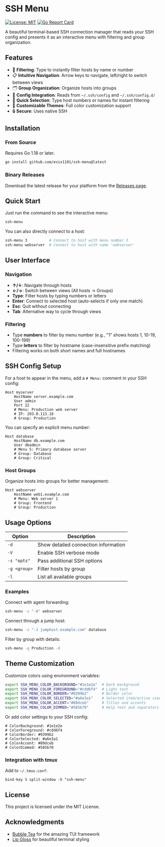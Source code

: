 # SSH Menu

[![License: MIT](https://img.shields.io/badge/License-MIT-blue.svg)](LICENSE)
[![Go Report Card](https://goreportcard.com/badge/github.com/evix1101/ssh-menu)](https://goreportcard.com/report/github.com/evix1101/ssh-menu)

A beautiful terminal-based SSH connection manager that reads your SSH config and presents it as an interactive menu with filtering and group organization.

## Features

- 🚀 **Filtering**: Type to instantly filter hosts by name or number
- 📋 **Intuitive Navigation**: Arrow keys to navigate, left/right to switch between views
- 🗂️ **Group Organization**: Organize hosts into groups 
- 📂 **Config Integration**: Reads from `~/.ssh/config` and `~/.ssh/config.d/`
- 🎯 **Quick Selection**: Type host numbers or names for instant filtering
- 🌈 **Customizable Themes**: Full color customization support
- 🔒 **Secure**: Uses native SSH

## Installation

### From Source

Requires Go 1.18 or later.

```bash
go install github.com/evix1101/ssh-menu@latest
```

### Binary Releases

Download the latest release for your platform from the [Releases page](https://github.com/evix1101/ssh-menu/releases).

## Quick Start

Just run the command to see the interactive menu:

```bash
ssh-menu
```

You can also directly connect to a host:

```bash
ssh-menu 3          # Connect to host with menu number 3
ssh-menu webserver  # Connect to host with name 'webserver'
```

## User Interface

### Navigation
- **↑/↓**: Navigate through hosts
- **←/→**: Switch between views (All hosts → Groups)
- **Type**: Filter hosts by typing numbers or letters
- **Enter**: Connect to selected host (auto-selects if only one match)
- **Esc**: Quit without connecting
- **Tab**: Alternative way to cycle through views

### Filtering
- Type **numbers** to filter by menu number (e.g., "1" shows hosts 1, 10-19, 100-199)
- Type **letters** to filter by hostname (case-insensitive prefix matching)
- Filtering works on both short names and full hostnames


## SSH Config Setup

For a host to appear in the menu, add a `# Menu:` comment in your SSH config:

```
Host myserver
    HostName server.example.com
    User admin
    Port 22
    # Menu: Production web server
    # IP: 203.0.113.10
    # Group: Production
```

You can specify an explicit menu number:

```
Host database
    HostName db.example.com
    User dbadmin
    # Menu 5: Primary database server
    # Group: Database
    # Group: Critical
```

### Host Groups

Organize hosts into groups for better management:

```
Host webserver
    HostName web1.example.com
    # Menu: Web server 1
    # Group: Frontend
    # Group: Production
```

## Usage Options

| Option | Description |
|--------|-------------|
| `-d` | Show detailed connection information |
| `-V` | Enable SSH verbose mode |
| `-s "opts"` | Pass additional SSH options |
| `-g <group>` | Filter hosts by group |
| `-l` | List all available groups |

### Examples

Connect with agent forwarding:
```bash
ssh-menu -s "-A" webserver
```

Connect through a jump host:
```bash
ssh-menu -s "-J jumphost.example.com" database
```

Filter by group with details:
```bash
ssh-menu -g Production -d
```

## Theme Customization

Customize colors using environment variables:

```bash
export SSH_MENU_COLOR_BACKGROUND="#1e1e2e"  # Dark background
export SSH_MENU_COLOR_FOREGROUND="#cdd6f4"  # Light text
export SSH_MENU_COLOR_BORDER="#9399b2"      # Border color
export SSH_MENU_COLOR_SELECTED="#a6e3a1"    # Selected item/active view
export SSH_MENU_COLOR_ACCENT="#89dceb"      # Titles and accents
export SSH_MENU_COLOR_DIMMED="#585b70"      # Help text and separators
```

Or add color settings to your SSH config:

```
# ColorBackground: #1e1e2e
# ColorForeground: #cdd6f4
# ColorBorder: #9399b2
# ColorSelected: #a6e3a1
# ColorAccent: #89dceb
# ColorDimmed: #585b70
```

### Integration with tmux
Add to `~/.tmux.conf`:
```
bind-key S split-window -h "ssh-menu"
```

## License

This project is licensed under the MIT License.

## Acknowledgments

- [Bubble Tea](https://github.com/charmbracelet/bubbletea) for the amazing TUI framework
- [Lip Gloss](https://github.com/charmbracelet/lipgloss) for beautiful terminal styling
